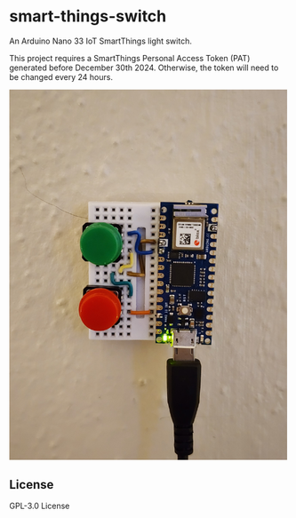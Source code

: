 # smart-things-switch

An Arduino Nano 33 IoT SmartThings light switch.

This project requires a SmartThings Personal Access Token (PAT) generated before December 30th 2024. Otherwise, the token will need to be changed every 24 hours.

<img alt="The device on the wall" src="Photos/20250131_220328.jpg" width="500"/>

## License

GPL-3.0 License
